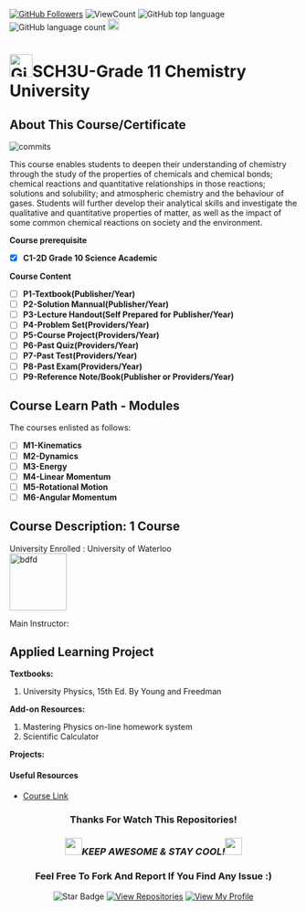 <!--
 * @Date         : 2025-06-27 10:24:22
 * @Author       : BDFD,bdfd2005@gmail.com
 * @Github       : https://github.com/bdfd
 * @LastEditTime : 2025-06-27 11:09:16
 * @LastEditors  : <BDFD>
 * @Description  :
 * @FilePath     : \README.md
 * Copyright (c) 2025 by BDFD, All Rights Reserved.
-->

<a href="https://github.com/bdfd"><img src="https://img.shields.io/github/followers/bdfd?label=Follow%20Me&logo=github" alt="GitHub Followers" /></a>
![ViewCount](https://views.whatilearened.today/views/github/BDFD-Tutorial-Ground/TDSB_SCH3U_Gr11-Chemistry.svg?cache=remove)
![GitHub top language](https://img.shields.io/github/languages/top/BDFD-Tutorial-Ground/TDSB_SCH3U_Gr11-Chemistry?style=flat)
![GitHub language count](https://img.shields.io/github/languages/count/BDFD-Tutorial-Ground/TDSB_SCH3U_Gr11-Chemistry?style=flat)
<img height=20 src="https://cdn.jsdelivr.net/gh/bdfd/Personal_Image_Repo/7.Color-Icon/Status/Finish.svg" alt="bdfd" />

# <a href="https://github.com/bdfd"><img height=40 src="https://cdn.jsdelivr.net/gh/bdfd/Personal_Image_Repo/4.Stamp/BDFD_Stamp.png" alt="GitHub Followers" /></a>SCH3U-Grade 11 Chemistry University

## About This Course/Certificate

![commits](https://img.shields.io/github/last-commit/BDFD-Tutorial-Ground/TDSB_SCH3U_Gr11-Chemistry?label=Last%20Commit%20)

This course enables students to deepen their understanding of chemistry through the study of the properties of chemicals and chemical bonds; chemical reactions and quantitative relationships in those reactions; solutions and solubility; and atmospheric chemistry and the behaviour of gases. Students will further develop their analytical skills and investigate the qualitative and quantitative properties of matter, as well as the impact of some common chemical reactions on society and the environment.

**Course prerequisite**

- [x] **C1-2D Grade 10 Science Academic**

**Course Content**

- [ ] **P1-Textbook(Publisher/Year)**
- [ ] **P2-Solution Mannual(Publisher/Year)**
- [ ] **P3-Lecture Handout(Self Prepared for Publisher/Year)**
- [ ] **P4-Problem Set(Providers/Year)**
- [ ] **P5-Course Project(Providers/Year)**
- [ ] **P6-Past Quiz(Providers/Year)**
- [ ] **P7-Past Test(Providers/Year)**
- [ ] **P8-Past Exam(Providers/Year)**
- [ ] **P9-Reference Note/Book(Publisher or Providers/Year)**

## Course Learn Path - Modules

The courses enlisted as follows:

- [ ] **M1-Kinematics**
- [ ] **M2-Dynamics**
- [ ] **M3-Energy**
- [ ] **M4-Linear Momentum**
- [ ] **M5-Rotational Motion**
- [ ] **M6-Angular Momentum**

## Course Description: 1 Course

University Enrolled : University of Waterloo  
<img height=100 src="https://cdn.jsdelivr.net/gh/bdfd/Personal_Image_Repo/10.%20Course_Learning/2.0%20Canda%20University%20Logo/University_of_Waterloo.png" alt="bdfd" />

Main Instructor:

## Applied Learning Project

**Textbooks:**

1. University Physics, 15th Ed. By Young and Freedman

**Add-on Resources:**

1. Mastering Physics on-line homework system
2. Scientific Calculator

**Projects:**

#### Useful Resources

- [Course Link](https://www.coursera.org/professional-certificates/ibm-data-science)

<div align="center">

### Thanks For Watch This Repositories!

### <img src="https://media.giphy.com/media/WUlplcMpOCEmTGBtBW/giphy.gif" width="30"><i>KEEP AWESOME & STAY COOL!</i><img src="https://media.giphy.com/media/WUlplcMpOCEmTGBtBW/giphy.gif" width="30">

### Feel Free To Fork And Report If You Find Any Issue :)

![Star Badge](https://img.shields.io/static/v1?label=%F0%9F%8C%9F&message=If%20Useful&style=style=flat&color=BC4E99)
[![View Repositories](https://img.shields.io/badge/View-My_Repositories-blue?logo=GitHub)](https://github.com/bdfd?tab=repositories)
[![View My Profile](https://img.shields.io/badge/View-My_Profile-green?logo=GitHub)](https://github.com/bdfd)

</div>

<!-- ![Certificate](https://cdn.jsdelivr.net/gh/BDFD-LearningGround/Certificate-Folder/6.0-Others/Course-Version%20Control%20with%20Git/Course-Version%20Control%20with%20Git.jpeg) -->
